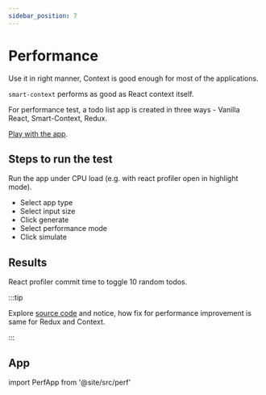 ```yaml
---
sidebar_position: 7
---
```


# Performance

Use it in right manner, Context is good enough for most of the applications.

`smart-context` performs as good as React context itself.

For performance test, a todo list app is created in three ways - Vanilla React, Smart-Context, Redux.

[Play with the app](#app).

## Steps to run the test

Run the app under CPU load (e.g. with react profiler open in highlight mode).

- Select app type
- Select input size
- Click generate
- Select performance mode
- Click simulate

## Results

React profiler commit time to toggle 10 random todos.

:::tip

Explore [source code](https://github.com/achaljain/smart-context/tree/master/website/src/perf) and notice, how fix for performance improvement is same for Redux and Context.

:::

## App

import PerfApp from '@site/src/perf'

<PerfApp />
